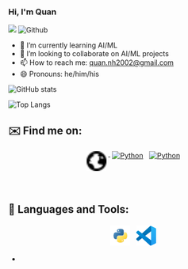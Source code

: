### Hi, I'm Quan

![](https://visitor-badge.laobi.icu/badge?page_id=QuanHNguyen232.QuanHNguyen232)
![Github](https://img.shields.io/github/followers/QuanHNguyen232?label=Follow&style=social)

- 🌱 I’m currently learning AI/ML
- 👯 I’m looking to collaborate on AI/ML projects
- 📫 How to reach me: quan.nh2002@gmail.com
- 😄 Pronouns: he/him/his


![GitHub stats](https://github-readme-stats.vercel.app/api?username=QuanHNguyen232&show_icons=true&theme=algolia)

![Top Langs](https://github-readme-stats.vercel.app/api/top-langs/?username=QuanHNguyen232&theme=algolia)


## ✉️ Find me on:
<p align="center">
 <a href="https://QuanHNguyen232.github.io/" target="_blank" rel="noopener noreferrer"> <img src="https://raw.githubusercontent.com/iconic/open-iconic/master/svg/globe.svg" alt="Python" height="40" style="vertical-align:top; margin:4px"> </a>
 <a href="https://www.linkedin.com/in/quan-h-nguyen/" target="_blank" rel="noopener noreferrer"> <img src="https://cdn.jsdelivr.net/npm/simple-icons@v3/icons/linkedin.svg" alt="Python" height="40" style="vertical-align:top; margin:4px"></a>
 <a href="mailto:quan.nh2002@gmail.com"> <img src="https://cdn.jsdelivr.net/npm/simple-icons@v3/icons/gmail.svg" alt="Python" height="40" style="vertical-align:top; margin:4px"></a>
</p>

<br />

## 🧰 Languages and Tools:
<p align="center">
<img src="https://raw.githubusercontent.com/github/explore/80688e429a7d4ef2fca1e82350fe8e3517d3494d/topics/python/python.png" alt="Python" height="40" style="vertical-align:top; margin:4px">
<img src="https://raw.githubusercontent.com/github/explore/80688e429a7d4ef2fca1e82350fe8e3517d3494d/topics/visual-studio-code/visual-studio-code.png" alt="VS Code" height="40" style="vertical-align:top; margin:4px">
</p>

<!-- https://dev.to/charalambosioannou/create-a-dynamic-github-profile-readme-il5 -->






<!-- **QuanHNguyen232/QuanHNguyen232** is a ✨ _special_ ✨ repository because its `README.md` (this file) appears on your GitHub profile. -->
<!-- Here are some ideas to get you started: -->
<!-- - 🔭 I’m currently working on ... -->
- <!-- - 🤔 I’m looking for help with ... -->
<!-- - 💬 Ask me about ... -->
<!-- - ⚡ Fun fact: ... -->

